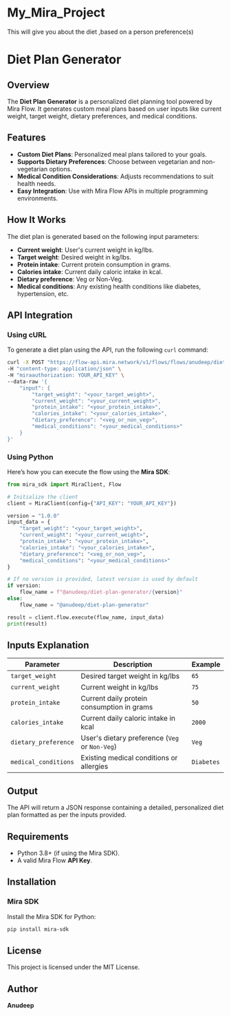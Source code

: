 # My_Mira_Project
This will give you about the diet ,based on a person preference(s)

# Diet Plan Generator  

## Overview  
The **Diet Plan Generator** is a personalized diet planning tool powered by Mira Flow. It generates custom meal plans based on user inputs like current weight, target weight, dietary preferences, and medical conditions.  

## Features  
- **Custom Diet Plans**: Personalized meal plans tailored to your goals.  
- **Supports Dietary Preferences**: Choose between vegetarian and non-vegetarian options.  
- **Medical Condition Considerations**: Adjusts recommendations to suit health needs.  
- **Easy Integration**: Use with Mira Flow APIs in multiple programming environments.  

## How It Works  
The diet plan is generated based on the following input parameters:  
- **Current weight**: User's current weight in kg/lbs.  
- **Target weight**: Desired weight in kg/lbs.  
- **Protein intake**: Current protein consumption in grams.  
- **Calories intake**: Current daily caloric intake in kcal.  
- **Dietary preference**: Veg or Non-Veg.  
- **Medical conditions**: Any existing health conditions like diabetes, hypertension, etc.  

## API Integration  

### **Using cURL**  
To generate a diet plan using the API, run the following `curl` command:  

```bash  
curl -X POST "https://flow-api.mira.network/v1/flows/flows/anudeep/diet-plan-generator?version=1.0.0" \
-H "content-type: application/json" \
-H "miraauthorization: YOUR_API_KEY" \
--data-raw '{
    "input": {
        "target_weight": "<your_target_weight>",
        "current_weight": "<your_current_weight>",
        "protein_intake": "<your_protein_intake>",
        "calories_intake": "<your_calories_intake>",
        "dietary_preference": "<veg_or_non_veg>",
        "medical_conditions": "<your_medical_conditions>"
    }
}'
```  

### **Using Python**  
Here’s how you can execute the flow using the **Mira SDK**:  

```python  
from mira_sdk import MiraClient, Flow

# Initialize the client
client = MiraClient(config={"API_KEY": "YOUR_API_KEY"})

version = "1.0.0"
input_data = {
    "target_weight": "<your_target_weight>",
    "current_weight": "<your_current_weight>",
    "protein_intake": "<your_protein_intake>",
    "calories_intake": "<your_calories_intake>",
    "dietary_preference": "<veg_or_non_veg>",
    "medical_conditions": "<your_medical_conditions>"
}

# If no version is provided, latest version is used by default
if version:
    flow_name = f"@anudeep/diet-plan-generator/{version}"
else:
    flow_name = "@anudeep/diet-plan-generator"

result = client.flow.execute(flow_name, input_data)
print(result)
```  

## Inputs Explanation  

| Parameter            | Description                                      | Example               |
|----------------------|--------------------------------------------------|-----------------------|
| `target_weight`      | Desired target weight in kg/lbs                 | `65`                 |
| `current_weight`     | Current weight in kg/lbs                        | `75`                 |
| `protein_intake`     | Current daily protein consumption in grams       | `50`                 |
| `calories_intake`    | Current daily caloric intake in kcal             | `2000`               |
| `dietary_preference` | User's dietary preference (`Veg` or `Non-Veg`)   | `Veg`                |
| `medical_conditions` | Existing medical conditions or allergies         | `Diabetes`           |

## Output  
The API will return a JSON response containing a detailed, personalized diet plan formatted as per the inputs provided.  

## Requirements  
- Python 3.8+ (if using the Mira SDK).  
- A valid Mira Flow **API Key**.  

## Installation  

### Mira SDK  
Install the Mira SDK for Python:  
```bash  
pip install mira-sdk
```  

## License  
This project is licensed under the MIT License.  

## Author  
**Anudeep**  

